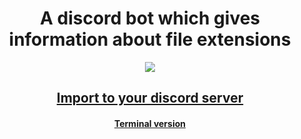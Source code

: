 <h1 align="center">A discord bot which gives information about file extensions</h1>
<p align="center">
<img src="https://user-images.githubusercontent.com/36089310/71481157-c996a380-280d-11ea-9f18-cfe31edc3906.gif">
</p>

<h2 align="center">
<b>
<a href="https://discordapp.com/oauth2/authorize?&client_id=659503927544250379&scope=bot&permissions=8" target="_blank">Import to your discord server</a>
</b>
</h2>

<h4 align="center">
<a href="https://github.com/sdushantha/fileinfo" target="_blank">Terminal version</a>
</h4>


